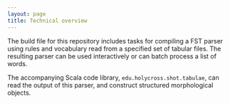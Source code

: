 ```yaml
---
layout: page
title: Technical overview
---
```



The build file for this repository includes tasks for compiling a FST parser using rules and vocabulary read from a specified set of tabular files.  The resulting parser can be used interactively or can batch process a list of words.

The accompanying Scala code library, `edu.holycross.shot.tabulae`, can read the output of this parser, and construct structured morphological objects.

